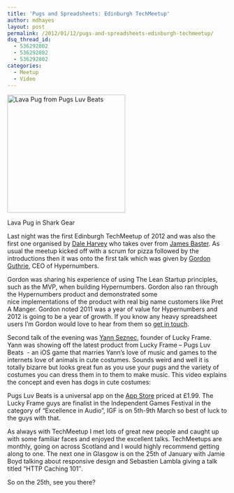 ```yaml
---
title: 'Pugs and Spreadsheets: Edinburgh TechMeetup'
author: mdhayes
layout: post
permalink: /2012/01/12/pugs-and-spreadsheets-edinburgh-techmeetup/
dsq_thread_id:
  - 536292802
  - 536292802
  - 536292802
categories:
  - Meetup
  - Video
---
```

<div id="attachment_488" style="width: 280px" class="wp-caption alignright">
  <a href="http://www.luckyframe.co.uk/pugsluvbeats/"><img class=" wp-image-488" title="pug_portrait_lava" src="http://rookieoven.com/wp-content/uploads/2012/01/pug_portrait_lava.png" alt="Lava Pug from Pugs Luv Beats" width="270" height="270" /></a>
  
  <p class="wp-caption-text">
    Lava Pug in Shark Gear
  </p>
</div>

Last night was the first Edinburgh TechMeetup of 2012 and was also the first one organised by [Dale Harvey][1] who takes over from [James Baster][2]. As usual the meetup kicked off with a scrum for pizza followed by the introductions then it was onto the first talk which was given by [Gordon Guthrie][3], CEO of Hypernumbers.

Gordon was sharing his experience of using The Lean Startup principles, such as the MVP, when building Hypernumbers. Gordon also ran through the Hypernumbers product and demonstrated some nice implementations of the product with real big name customers like Pret A Manger. Gordon noted 2011 was a year of value for Hypernumbers and 2012 is going to be a year of growth. If you know any heavy spreadsheet users I&#8217;m Gordon would love to hear from them so [get in touch][4].

Second talk of the evening was [Yann Seznec][5], founder of Lucky Frame. Yann was showing off the latest product from Lucky Frame &#8211; Pugs Luv Beats  - an iOS game that marries Yann&#8217;s love of music and games to the internets love of animals in cute costumes. Sounds weird and well it is totally bizarre but looks great fun as you use your pugs and the variety of costumes you can dress them in to them to make music. This video explains the concept and even has dogs in cute costumes:

<p style="text-align: center;">
</p>

Pugs Luv Beats is a universal app on the [App Store][6] priced at £1.99. The Lucky Frame guys are finalist in the Independent Games Festival in the category of &#8220;Excellence in Audio&#8221;, IGF is on 5th-9th March so best of luck to the guys with that.

As always with TechMeetup I met lots of great new people and caught up with some familiar faces and enjoyed the excellent talks. TechMeetups are monthly, going on across Scotland and I would highly recommend getting along to one. The next one in Glasgow is on the 25th of January with Jamie Boyd talking about responsive design and Sebastien Lambla giving a talk titled &#8220;HTTP Caching 101&#8243;.

So on the 25th, see you there?

 [1]: https://twitter.com/#!/daleharvey "Dale Harvey Twitter"
 [2]: https://twitter.com/#!/jarofgreen "James Baster Twitter"
 [3]: https://twitter.com/#!/gordonguthrie "Gordon Guthrie Twitter"
 [4]: http://hypernumbers.com/ "Hypernumbers Homepage"
 [5]: https://twitter.com/#!/amazingrolo "Yann Seznecc Twitter"
 [6]: http://itunes.apple.com/gb/app/pugs-luv-beats/id488112663?mt=8 "Pugs Luv Beats App Store"